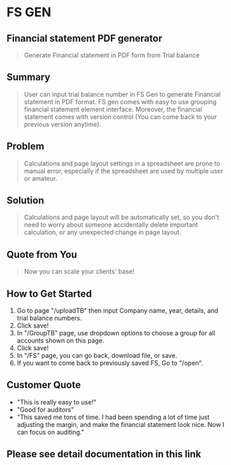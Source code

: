 # FS GEN #

<!--
> This material was originally posted [here](http://www.quora.com/What-is-Amazons-approach-to-product-development-and-product-management). It is reproduced here for posterities sake.

There is an approach called "working backwards" that is widely used at Amazon. They work backwards from the customer, rather than starting with an idea for a product and trying to bolt customers onto it. While working backwards can be applied to any specific product decision, using this approach is especially important when developing new products or features.

For new initiatives a product manager typically starts by writing an internal press release announcing the finished product. The target audience for the press release is the new/updated product's customers, which can be retail customers or internal users of a tool or technology. Internal press releases are centered around the customer problem, how current solutions (internal or external) fail, and how the new product will blow away existing solutions.

If the benefits listed don't sound very interesting or exciting to customers, then perhaps they're not (and shouldn't be built). Instead, the product manager should keep iterating on the press release until they've come up with benefits that actually sound like benefits. Iterating on a press release is a lot less expensive than iterating on the product itself (and quicker!).

If the press release is more than a page and a half, it is probably too long. Keep it simple. 3-4 sentences for most paragraphs. Cut out the fat. Don't make it into a spec. You can accompany the press release with a FAQ that answers all of the other business or execution questions so the press release can stay focused on what the customer gets. My rule of thumb is that if the press release is hard to write, then the product is probably going to suck. Keep working at it until the outline for each paragraph flows.

Oh, and I also like to write press-releases in what I call "Oprah-speak" for mainstream consumer products. Imagine you're sitting on Oprah's couch and have just explained the product to her, and then you listen as she explains it to her audience. That's "Oprah-speak", not "Geek-speak".

Once the project moves into development, the press release can be used as a touchstone; a guiding light. The product team can ask themselves, "Are we building what is in the press release?" If they find they're spending time building things that aren't in the press release (overbuilding), they need to ask themselves why. This keeps product development focused on achieving the customer benefits and not building extraneous stuff that takes longer to build, takes resources to maintain, and doesn't provide real customer benefit (at least not enough to warrant inclusion in the press release).
 -->

## Financial statement PDF generator ##
 > Generate Financial statement in PDF form from Trial balance

## Summary ##
  > User can input trial balance number in FS Gen to generate Financial statement in PDF format. FS gen comes with easy to use grouping financial statement element interface. Moreover, the financial statement comes with version control (You can come back to your previous version anytime).

## Problem ##
  > Calculations and page layout settings in a spreadsheet are prone to manual error, especially if the spreadsheet are used by multiple user or amateur.

## Solution ##
  > Calculations and page layout will be automatically set, so you don't need to worry about someone accidentally delete important calculation, or any unexpected change in page layout.

## Quote from You ##
  > Now you can scale your clients' base!

## How to Get Started ##
  1. Go to page "/uploadTB" then input Company name, year, details, and trial balance numbers.
  2. Click save!
  3. In "/GroupTB" page, use dropdown options to choose a group for all accounts shown on this page.
  4. Click save!
  5. In "/FS" page, you can go back, download file, or save.
  6. If you want to come back to previously saved FS, Go to "/open".

## Customer Quote ##
- "This is really easy to use!"
- "Good for auditors"
- "This saved me tons of time. I had been spending a lot of time just adjusting the margin, and make the financial statement look nice. Now I can focus on auditing."

## Please see detail documentation in this link ##
